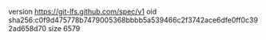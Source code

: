 version https://git-lfs.github.com/spec/v1
oid sha256:c0f9d475778b7479005368bbbb5a539466c2f3742ace6dfe0ff0c392ad658d70
size 6579
